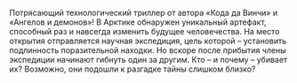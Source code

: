 <!--2021-06-13 01:44:39-->
Потрясающий технологический триллер от автора «Кода да Винчи» и «Ангелов и демонов»! В Арктике обнаружен уникальный артефакт, способный раз и навсегда изменить будущее человечества. На место открытия отправляется научная экспедиция, цель которой – установить подлинность поразительной находки. Но вскоре после прибытия члены экспедиции начинают гибнуть один за другим. Кто – и почему – убивает их? Возможно, они подошли к разгадке тайны слишком близко?